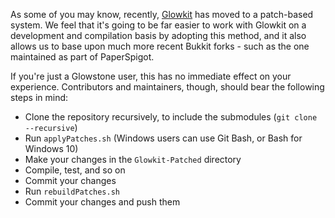 As some of you may know, recently, [Glowkit](https://github.com/GlowstoneMC/Glowkit) has moved to a patch-based system. We feel that it's going to be far easier to work with Glowkit on a development and compilation basis by adopting this method, and it also allows us to base upon much more recent Bukkit forks - such as the one maintained as part of PaperSpigot.

If you're just a Glowstone user, this has no immediate effect on your experience. Contributors and maintainers, though, should bear the following steps in mind:

* Clone the repository recursively, to include the submodules (`git clone --recursive`)
* Run `applyPatches.sh` (Windows users can use Git Bash, or Bash for Windows 10)
* Make your changes in the `Glowkit-Patched` directory
* Compile, test, and so on
* Commit your changes
* Run `rebuildPatches.sh`
* Commit your changes and push them
